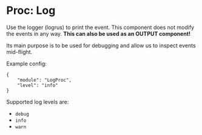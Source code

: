 # Proc: Log

Use the logger (logrus) to print the event. This component does not
modify the events in any way. **This can also be used as an OUTPUT component!**

Its main purpose is to be used for debugging and allow us to inspect events
mid-flight.

Example config:

```
{
    "module": "LogProc",
    "level": "info"
}
```

Supported log levels are:

-   `debug`
-   `info`
-   `warn`
